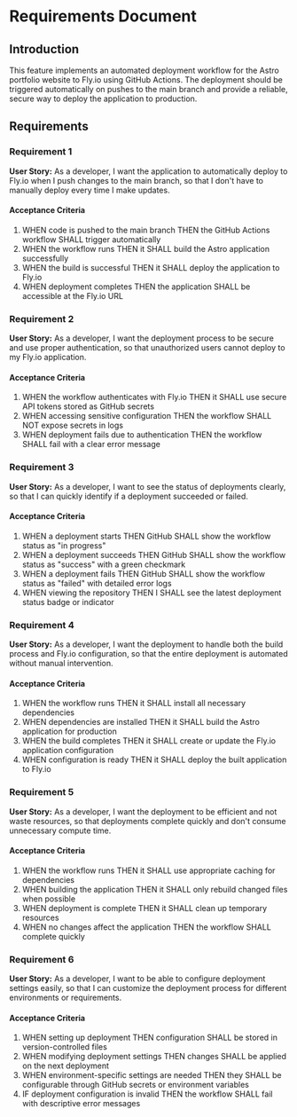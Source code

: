 # Requirements Document

## Introduction

This feature implements an automated deployment workflow for the Astro portfolio website to Fly.io using GitHub Actions. The deployment should be triggered automatically on pushes to the main branch and provide a reliable, secure way to deploy the application to production.

## Requirements

### Requirement 1

**User Story:** As a developer, I want the application to automatically deploy to Fly.io when I push changes to the main branch, so that I don't have to manually deploy every time I make updates.

#### Acceptance Criteria

1. WHEN code is pushed to the main branch THEN the GitHub Actions workflow SHALL trigger automatically
2. WHEN the workflow runs THEN it SHALL build the Astro application successfully
3. WHEN the build is successful THEN it SHALL deploy the application to Fly.io
4. WHEN deployment completes THEN the application SHALL be accessible at the Fly.io URL

### Requirement 2

**User Story:** As a developer, I want the deployment process to be secure and use proper authentication, so that unauthorized users cannot deploy to my Fly.io application.

#### Acceptance Criteria

1. WHEN the workflow authenticates with Fly.io THEN it SHALL use secure API tokens stored as GitHub secrets
2. WHEN accessing sensitive configuration THEN the workflow SHALL NOT expose secrets in logs
3. WHEN deployment fails due to authentication THEN the workflow SHALL fail with a clear error message

### Requirement 3

**User Story:** As a developer, I want to see the status of deployments clearly, so that I can quickly identify if a deployment succeeded or failed.

#### Acceptance Criteria

1. WHEN a deployment starts THEN GitHub SHALL show the workflow status as "in progress"
2. WHEN a deployment succeeds THEN GitHub SHALL show the workflow status as "success" with a green checkmark
3. WHEN a deployment fails THEN GitHub SHALL show the workflow status as "failed" with detailed error logs
4. WHEN viewing the repository THEN I SHALL see the latest deployment status badge or indicator

### Requirement 4

**User Story:** As a developer, I want the deployment to handle both the build process and Fly.io configuration, so that the entire deployment is automated without manual intervention.

#### Acceptance Criteria

1. WHEN the workflow runs THEN it SHALL install all necessary dependencies
2. WHEN dependencies are installed THEN it SHALL build the Astro application for production
3. WHEN the build completes THEN it SHALL create or update the Fly.io application configuration
4. WHEN configuration is ready THEN it SHALL deploy the built application to Fly.io

### Requirement 5

**User Story:** As a developer, I want the deployment to be efficient and not waste resources, so that deployments complete quickly and don't consume unnecessary compute time.

#### Acceptance Criteria

1. WHEN the workflow runs THEN it SHALL use appropriate caching for dependencies
2. WHEN building the application THEN it SHALL only rebuild changed files when possible
3. WHEN deployment is complete THEN it SHALL clean up temporary resources
4. WHEN no changes affect the application THEN the workflow SHALL complete quickly

### Requirement 6

**User Story:** As a developer, I want to be able to configure deployment settings easily, so that I can customize the deployment process for different environments or requirements.

#### Acceptance Criteria

1. WHEN setting up deployment THEN configuration SHALL be stored in version-controlled files
2. WHEN modifying deployment settings THEN changes SHALL be applied on the next deployment
3. WHEN environment-specific settings are needed THEN they SHALL be configurable through GitHub secrets or environment variables
4. IF deployment configuration is invalid THEN the workflow SHALL fail with descriptive error messages
